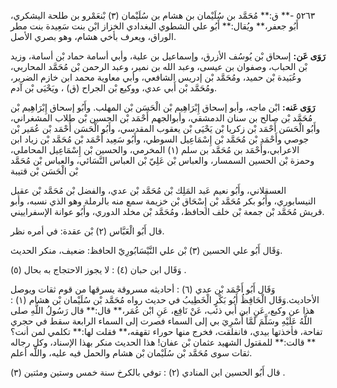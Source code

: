 ٥٢٦٣ -** ق:** مُحَمَّد بن سُلَيْمان بن هشام بن سُلَيْمان (٣) بْنعَمْرو بن طلحة اليشكري، أَبُو جعفر،** ويُقال:** أَبُو علي الشطوي البغدادي الخزاز ابْن بنت سَعِيدة بنت مطر الوراق، ويعرف بأخي هشام، وهو بصري الأصل.

**رَوَى عَن:** إسحاق بْن يُوسُف الأزرق، وإسماعيل بن علية، وأبي أسامة حماد بْن أسامة، وزيد بْن الحباب، وصفوان بن عيسى، وعبد الله بن نمير، وعبد الرحمن بْن مُحَمَّد المحاربي، وعُبَيدة بْن حميد، ومُحَمَّد بْن إدريس الشافعي، وأبي معاوية محمد ابن خازم الضرير، ومُحَمَّد بْن أَبي عدي، ووكيع بْن الجراح (ق) ، ويَحْيَى بْن آدم.

**رَوَى عَنه:** ابْن ماجه، وأبو إسحاق إِبْرَاهِيم بْن الْحَسَن بْن المهلب. وأَبُو إسحاق إِبْرَاهِيم بْن مُحَمَّد بْن صالح بن سنان الدمشقي، وأبوالجهم أَحْمَد بْن الحسين بْن طلاب المشغراني، وأَبُو الْحَسَن أَحْمَد بْن زكريا بْن يَحْيَى بْن يعقوب المقدسي، وأَبُو الْحَسَن أَحْمَد بْن عُمَير بْن جوصي وأَحْمَد بْن مُحَمَّد بْن إِسْمَاعِيل السوطي، وأَبُو سَعِيد أَحْمَد بْن مُحَمَّد بْن زياد ابن الاعرابي،وأَحْمَد بن مُحَمَّد بن سلم (١) المخرمي، والحسين بْن إِسْمَاعِيل المحاملي، وحمزة بْن الحسين السمسار، والعباس بْن عَلِيّ بْن العباس النَّسَائي، والعباس بْن مُحَمَّد بْن الْحَسَن بْن قتيبة

العسقلاني، وأَبُو نعيم عَبد المَلِك بْن مُحَمَّد بْن عدي، والفضل بْن مُحَمَّد بْن عقيل النيسابوري، وأَبُو بكر مُحَمَّد بْن إِسْحَاق بْن خزيمة سمع منه بالرملة وهو الذي نسبه، وأبو قريش مُحَمَّد بْن جمعة بْن خلف الحافظ، ومُحَمَّد بْن مخلد الدوري، وأَبُو عوانة الإسفراييني.

قال أَبُو الْعَبَّاس (٢) بْن عقدة: في أمره نظر.

وَقَال أَبُو علي الحسين (٣) بْن علي النَّيْسَابُورِيّ الحافظ: ضعيف، منكر الحديث.

وَقَال ابن حبان (٤) : لا يجوز الاحتجاج به بحال (٥) .

وَقَال أَبُو أَحْمَد بْن عدي (٦) : أحاديثه مسروقة يسرقها من قوم ثقات ويوصل الأحاديث.وَقَال الْحَافِظُ أَبُو بَكْرٍ الْخَطِيبُ في حديث رواه مُحَمَّد بْن سُلَيْمان بْن هشام (١) : هذا عن وكيع، عَنِ ابن أَبي ذئب، عَنْ نَافِع، عَنِ ابْن عُمَر،** قال:** قال رَسُولُ اللَّهِ صلى اللَّهُ عَلَيْهِ وسَلَّمَ لَمَّا أُسْرِيَ بي إلى السماء فصرت إلى السماء الرابعة سقط في حجري تفاحة، فأخذتها بيدي، فانفلقت، فخرج منها حوراء تقهقه،** فقلت لها:** تكلمي لمن أنت؟** قالت:** للمقتول الشهيد عثمان بْن عفان! هذا الحديث منكر بهذا الإسناد، وكل رجاله ثقات سوى مُحَمَّد بْن سُلَيْمان بْن هشام والحمل فيه عليه، واللَّه أعلم.

قال أَبُو الحسين ابن المنادي (٢) : توفي بالكرخ سنة خمس وستين ومئتين (٣) .